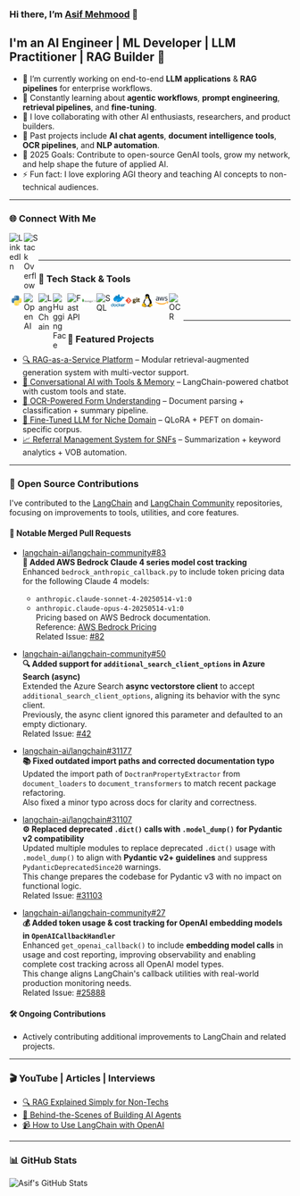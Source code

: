 ### Hi there, I’m [Asif Mehmood](https://www.linkedin.com/in/asifmehmood1997/) 👋

## I'm an AI Engineer | ML Developer | LLM Practitioner | RAG Builder 🚀

- 🔭 I’m currently working on end-to-end **LLM applications** & **RAG pipelines** for enterprise workflows.
- 🌱 Constantly learning about **agentic workflows**, **prompt engineering**, **retrieval pipelines**, and **fine-tuning**.
- 👯 I love collaborating with other AI enthusiasts, researchers, and product builders.
- 🧠 Past projects include **AI chat agents**, **document intelligence tools**, **OCR pipelines**, and **NLP automation**.
- 🥅 2025 Goals: Contribute to open-source GenAI tools, grow my network, and help shape the future of applied AI.
- ⚡ Fun fact: I love exploring AGI theory and teaching AI concepts to non-technical audiences.

---

### 🌐 Connect With Me

[<img align="left" alt="LinkedIn" width="26px" src="https://cdn.jsdelivr.net/npm/simple-icons@v3/icons/linkedin.svg"/>](https://www.linkedin.com/in/asifmehmood1997)[<img align="left" alt="Stack Overflow" width="26px" src="https://cdn.jsdelivr.net/npm/simple-icons@v3/icons/stackoverflow.svg"/>](https://stackoverflow.com/users/9104570/asif-mehmood)
<br />
<br />

---

### 🧠 Tech Stack & Tools

[<img align="left" alt="Python" width="26px" src="https://raw.githubusercontent.com/github/explore/master/topics/python/python.png"/>](#)
[<img align="left" alt="OpenAI" width="26px" src="https://cdn.iconscout.com/icon/free/png-256/free-openai-1524348-1290723.png"/>](#)
[<img align="left" alt="LangChain" width="26px" src="https://avatars.githubusercontent.com/u/139914147?s=280&v=4"/>](#)
[<img align="left" alt="Hugging Face" width="26px" src="https://huggingface.co/front/assets/huggingface_logo-noborder.svg"/>](#)
[<img align="left" alt="FastAPI" width="26px" src="https://cdn.worldvectorlogo.com/logos/fastapi.svg"/>](#)
[<img align="left" alt="MongoDB" width="26px" src="https://raw.githubusercontent.com/github/explore/master/topics/mongodb/mongodb.png"/>](#)
[<img align="left" alt="SQL" width="26px" src="https://cdn-icons-png.flaticon.com/512/2772/2772128.png"/>](#)
[<img align="left" alt="Docker" width="26px" src="https://raw.githubusercontent.com/github/explore/master/topics/docker/docker.png"/>](#)
[<img align="left" alt="Git" width="26px" src="https://raw.githubusercontent.com/github/explore/master/topics/git/git.png"/>](#)
[<img align="left" alt="Linux" width="26px" src="https://raw.githubusercontent.com/github/explore/master/topics/linux/linux.png"/>](#)
[<img align="left" alt="AWS" width="26px" src="https://raw.githubusercontent.com/github/explore/master/topics/aws/aws.png"/>](#)
[<img align="left" alt="OCR" width="26px" src="https://cdn-icons-png.flaticon.com/512/2917/2917993.png"/>](#)

<br />
<br />

---

### 🚀 Featured Projects

<!-- PROJECTS:START -->
- [🔍 RAG-as-a-Service Platform](https://github.com/yourusername/rag-platform) – Modular retrieval-augmented generation system with multi-vector support.
- [🤖 Conversational AI with Tools & Memory](https://github.com/yourusername/tool-augmented-agent) – LangChain-powered chatbot with custom tools and state.
- [🧾 OCR-Powered Form Understanding](https://github.com/yourusername/doc-ai-suite) – Document parsing + classification + summary pipeline.
- [🧠 Fine-Tuned LLM for Niche Domain](https://github.com/yourusername/custom-llm) – QLoRA + PEFT on domain-specific corpus.
- [📈 Referral Management System for SNFs](https://github.com/yourusername/snfs-referral-ai) – Summarization + keyword analytics + VOB automation.
<!-- PROJECTS:END -->

---

### 🧠 Open Source Contributions

I've contributed to the [LangChain](https://github.com/langchain-ai/langchain) and [LangChain Community](https://github.com/langchain-ai/langchain-community) repositories, focusing on improvements to tools, utilities, and core features.

#### 🔗 Notable Merged Pull Requests

- [langchain-ai/langchain-community#83](https://github.com/langchain-ai/langchain-community/pull/83)  
  **🔢 Added AWS Bedrock Claude 4 series model cost tracking**  
  Enhanced `bedrock_anthropic_callback.py` to include token pricing data for the following Claude 4 models:
  - `anthropic.claude-sonnet-4-20250514-v1:0`
  - `anthropic.claude-opus-4-20250514-v1:0`  
  Pricing based on AWS Bedrock documentation.  
  Reference: [AWS Bedrock Pricing](https://aws.amazon.com/bedrock/pricing)  
  Related Issue: [#82](https://github.com/langchain-ai/langchain-community/issues/82)

- [langchain-ai/langchain-community#50](https://github.com/langchain-ai/langchain-community/pull/50)  
  **🔍 Added support for `additional_search_client_options` in Azure Search (async)**  
  Extended the Azure Search **async vectorstore client** to accept `additional_search_client_options`, aligning its behavior with the sync client.  
  Previously, the async client ignored this parameter and defaulted to an empty dictionary.  
  Related Issue: [#42](https://github.com/langchain-ai/langchain-community/issues/42)

- [langchain-ai/langchain#31177](https://github.com/langchain-ai/langchain/pull/31177)  
  **📚 Fixed outdated import paths and corrected documentation typo**  
  Updated the import path of `DoctranPropertyExtractor` from `document_loaders` to `document_transformers` to match recent package refactoring.  
  Also fixed a minor typo across docs for clarity and correctness.

- [langchain-ai/langchain#31107](https://github.com/langchain-ai/langchain/pull/31107)  
  **⚙️ Replaced deprecated `.dict()` calls with `.model_dump()` for Pydantic v2 compatibility**  
  Updated multiple modules to replace deprecated `.dict()` usage with `.model_dump()` to align with **Pydantic v2+ guidelines** and suppress `PydanticDeprecatedSince20` warnings.  
  This change prepares the codebase for Pydantic v3 with no impact on functional logic.  
  Related Issue: [#31103](https://github.com/langchain-ai/langchain/issues/31103)

- [langchain-ai/langchain-community#27](https://github.com/langchain-ai/langchain-community/pull/27)  
  **💰 Added token usage & cost tracking for OpenAI embedding models in `OpenAICallbackHandler`**  
  Enhanced `get_openai_callback()` to include **embedding model calls** in usage and cost reporting, improving observability and enabling complete cost tracking across all OpenAI model types.  
  This change aligns LangChain's callback utilities with real-world production monitoring needs.  
  Related Issue: [#25888](https://github.com/langchain-ai/langchain/issues/25888)


#### 🛠️ Ongoing Contributions
- Actively contributing additional improvements to LangChain and related projects.  


---

### 🎬 YouTube | Articles | Interviews

<!-- CONTENT:START -->
- [🔍 RAG Explained Simply for Non-Techs](https://your-blog-link.com/rag-simply-explained)
- [🤖 Behind-the-Scenes of Building AI Agents](https://your-blog-link.com/building-agents)
- [📹 How to Use LangChain with OpenAI](https://youtube.com/your-video)
<!-- CONTENT:END -->

---

### 📊 GitHub Stats

<img align="left" alt="Asif's GitHub Stats" src="https://github-readme-stats.vercel.app/api?username=AsifMehmood97&show_icons=true&hide_border=true&theme=radical&count_private=true" />
